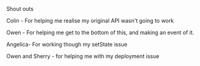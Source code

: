 Shout outs

Colin - For helping me realise my original API wasn't going to work

Owen - For helping me get to the bottom of this, and making an event of it.

Angelica- For working though my setState issue

Owen and Sherry - for helping me with my deployment issue
